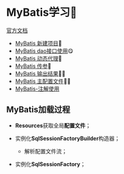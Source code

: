 # MyBatis学习:rocket:



[官方文档](https://mybatis.org/mybatis-3/zh/getting-started.html)

* [MyBatis 新建项目](ch01-hello-mybatis):baby:
* [MyBatis dao接口使用](ch02-mybatis-dao):yum:
* [MyBatis 动态代理](ch03-proxy-dao):man:
* [MyBatis 传参](ch04-param):older_man:
* [MyBatis 输出结果](ch05-result):man_artist:
* [MyBatis 主配置文件](MyBatis-Config.md):man_astronaut:
* [MyBatis-注解使用](ch07-annotation)

## MyBatis加载过程

* **Resources**获取全局**配置文件**；

* 实例化**SqlSessionFactoryBuilder**构造器；

    * 解析配置文件流；

* 实例化**SqlSessionFactory**；

    
